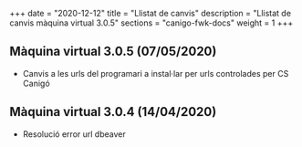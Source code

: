 +++
date        = "2020-12-12"
title       = "Llistat de canvis"
description = "Llistat de canvis màquina virtual 3.0.5"
sections    = "canigo-fwk-docs"
weight		= 1
+++

## Màquina virtual 3.0.5 (07/05/2020)

- Canvis a les urls del programari a instal·lar per urls controlades per CS Canigó

## Màquina virtual 3.0.4 (14/04/2020)

- Resolució error url dbeaver